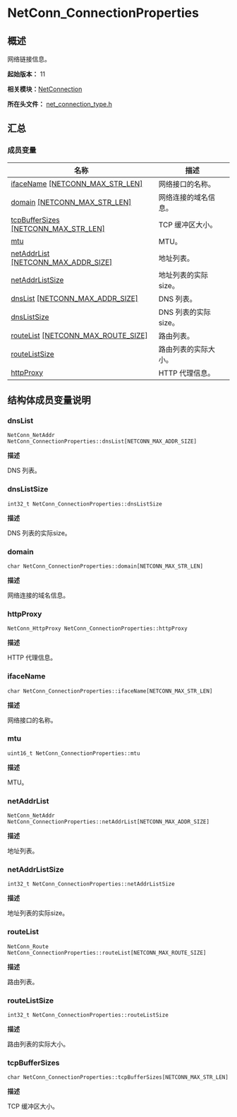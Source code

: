 # NetConn_ConnectionProperties


## 概述

网络链接信息。

**起始版本：** 11

**相关模块：**[NetConnection](_net_connection.md)

**所在头文件：** [net_connection_type.h](net__connection__type_8h.md)

## 汇总


### 成员变量

| 名称 | 描述 | 
| -------- | -------- |
| [ifaceName](#ifacename) [[NETCONN_MAX_STR_LEN]](capi-net-connection-type-h.md#宏定义)  | 网络接口的名称。 | 
| [domain](#domain) [[NETCONN_MAX_STR_LEN]](capi-net-connection-type-h.md#宏定义)  | 网络连接的域名信息。 | 
| [tcpBufferSizes](#tcpbuffersizes) [[NETCONN_MAX_STR_LEN]](capi-net-connection-type-h.md#宏定义)  | TCP 缓冲区大小。 | 
| [mtu](#mtu) | MTU。 | 
| [netAddrList](#netaddrlist) [[NETCONN_MAX_ADDR_SIZE]](capi-net-connection-type-h.md#宏定义)  | 地址列表。 | 
| [netAddrListSize](#netaddrlistsize) | 地址列表的实际size。 | 
| [dnsList](#dnslist) [[NETCONN_MAX_ADDR_SIZE]](capi-net-connection-type-h.md#宏定义)  | DNS 列表。 | 
| [dnsListSize](#dnslistsize) | DNS 列表的实际size。 | 
| [routeList](#routelist) [[NETCONN_MAX_ROUTE_SIZE]](capi-net-connection-type-h.md#宏定义)  | 路由列表。 | 
| [routeListSize](#routelistsize) | 路由列表的实际大小。 | 
| [httpProxy](#httpproxy) | HTTP 代理信息。 | 


## 结构体成员变量说明


### dnsList

```
NetConn_NetAddr NetConn_ConnectionProperties::dnsList[NETCONN_MAX_ADDR_SIZE]
```

**描述**

DNS 列表。


### dnsListSize

```
int32_t NetConn_ConnectionProperties::dnsListSize
```

**描述**

DNS 列表的实际size。


### domain

```
char NetConn_ConnectionProperties::domain[NETCONN_MAX_STR_LEN]
```

**描述**

网络连接的域名信息。


### httpProxy

```
NetConn_HttpProxy NetConn_ConnectionProperties::httpProxy
```

**描述**

HTTP 代理信息。


### ifaceName

```
char NetConn_ConnectionProperties::ifaceName[NETCONN_MAX_STR_LEN]
```

**描述**

网络接口的名称。


### mtu

```
uint16_t NetConn_ConnectionProperties::mtu
```

**描述**

MTU。


### netAddrList

```
NetConn_NetAddr NetConn_ConnectionProperties::netAddrList[NETCONN_MAX_ADDR_SIZE]
```

**描述**

地址列表。


### netAddrListSize

```
int32_t NetConn_ConnectionProperties::netAddrListSize
```

**描述**

地址列表的实际size。


### routeList

```
NetConn_Route NetConn_ConnectionProperties::routeList[NETCONN_MAX_ROUTE_SIZE]
```

**描述**

路由列表。


### routeListSize

```
int32_t NetConn_ConnectionProperties::routeListSize
```

**描述**

路由列表的实际大小。


### tcpBufferSizes

```
char NetConn_ConnectionProperties::tcpBufferSizes[NETCONN_MAX_STR_LEN]
```

**描述**

TCP 缓冲区大小。
